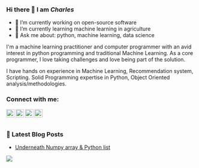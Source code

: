 ### Hi there 👋 I am ***Charles***

- 🔭 I’m currently working on open-source software
- 🌱 I’m currently learning machine learning in agriculture
- 💬 Ask me about: python, machine learning, data science

I'm a machine learning practitioner and computer programmer with an avid interest in python programming and traditional Machine Learning. As a core programmer, I love taking challenges and love being part of the solution.

I have hands on experience in Machine Learning, Recommendation system, Scripting. Solid Programming expertise in Python, Object Oriented analysis/methodologies.

### Connect with me:

[<img align="left" alt="codeSTACKr | Twitter" width="22px" src="https://cdn.jsdelivr.net/npm/simple-icons@v3/icons/twitter.svg" />](https://twitter.com/charlespatel)
[<img align="left" alt="codeSTACKr | LinkedIn" width="22px" src="https://cdn.jsdelivr.net/npm/simple-icons@v3/icons/linkedin.svg" />](https://www.linkedin.com/in/charlespatel/)
[<img align="left" alt="codeSTACKr | Instagram" width="22px" src="https://cdn.jsdelivr.net/npm/simple-icons@v3/icons/medium.svg" />](https://medium.com/@charlespatel)
[<img align="left" alt="codeSTACKr | Twitter" width="22px" src="https://cdn.jsdelivr.net/npm/simple-icons@v3/icons/yahoo.svg" />](mailto:charlespatel007@yahoo.com?subject=Important!&body=Hi.)

<br/>
<br/>

### 📕 Latest Blog Posts
<!-- BLOG-POST-LIST:START -->
- [Underneath Numpy array & Python list](https://medium.com/@charlespatel/underneath-numpy-array-python-list-42a30e62f693)

<img align="left" src="https://github-readme-stats.vercel.app/api?username=acharles7&show_icons=true&hide_border=true&include_all_commits=true" />
